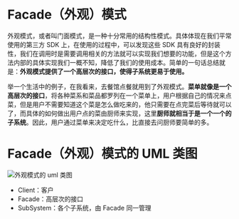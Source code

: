 # Facade（外观）模式

外观模式，或者叫门面模式，是一种十分常用的结构性模式。具体体现在我们平常使用的第三方 SDK 上，在使用的过程中，可以发现这些 SDK 具有良好的封装性，我们在调用时是需要调用相关的方法就可以实现我们想要的功能，但是这个方法内部的具体实现我们一概不知，降低了我们的使用成本。简单的一句话总结就是：**外观模式提供了一个高层次的接口，使得子系统更易于使用。**

举一个生活中的例子，在我看来，去餐馆点餐就用到了外观模式。**菜单就像是一个高层次的接口**，将各种菜系和菜品都罗列在一个菜单上，用户根据自己的情况来点菜，但是用户不需要知道这个菜是怎么做吃来的，他只需要在点完菜后等待就可以了，而具体的如何做出用户点的菜由厨师来实现，这里**厨师就相当于是一个一个的子系统**。因此，用户通过菜单来决定吃什么，比直接去问厨师要简单的多。

# Facade（外观）模式的 UML 类图

![外观模式的 uml 类图](https://raw.githubusercontent.com/InnoFang/DesignPatterns/master/uml/facade.png)

 + Client：客户
 + Facade：高层次的接口
 + SubSystem：各个子系统，由 Facade 同一管理
